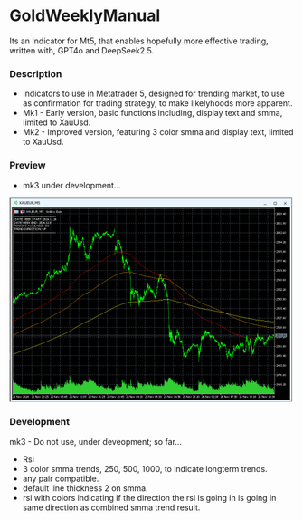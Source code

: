 # GoldWeeklyManual
Its an  Indicator for Mt5, that enables hopefully more effective trading, written with, GPT4o and DeepSeek2.5.

### Description
- Indicators to use in Metatrader 5, designed for trending market, to use as confirmation for trading strategy, to make likelyhoods more apparent.
- Mk1 - Early version, basic functions including, display text and smma, limited to XauUsd.
- Mk2 - Improved version, featuring 3 color smma and display text, limited to XauUsd.

### Preview
- mk3 under development...

![indicator preview](media/indicator_current.png)

### Development
mk3 - Do not use, under deveopment; so far...
- Rsi
- 3 color smma trends, 250, 500, 1000, to indicate longterm trends.
- any pair compatible.
- default line thickness 2 on smma.
- rsi with colors indicating if the direction the rsi is going in is going in same direction as combined smma trend result.
